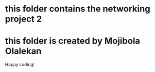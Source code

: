# this folder contains the networking project 2
# this folder is created by Mojibola Olalekan
Happy coding!

